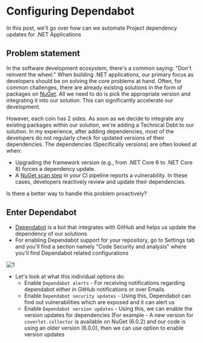 # Configuring Dependabot
In this post, we'll go over how can we automate Project dependency updates for .NET Applications

## Problem statement
In the software development ecosystem, there's a common saying: "Don't reinvent the wheel." When building .NET applications, our primary focus as developers should be on solving the core problems at hand. Often, for common challenges, there are already existing solutions in the form of packages on [NuGet](https://www.nuget.org/). All we need to do is pick the appropriate version and integrating it into our solution. This can significantly accelerate our development.

However, each coin has 2 sides. As soon as we decide to integrate any existing packages within our solution, we're adding a Technical Debt to our solution.
In my experience, after adding dependencies, most of the developers do not regularly check for updated versions of their dependencies. 
The dependencies (Specifically versions) are often looked at when:
- Upgrading the framework version (e.g., from .NET Core 6 to .NET Core 8) forces a dependency update.
- A [NuGet scan step](https://learn.microsoft.com/en-us/nuget/concepts/auditing-packages) in your CI pipeline reports a vulnerability.
In these cases, developers reactively review and update their dependencies.

Is there a better way to handle this problem proactively?

## Enter Dependabot
- [Dependabot](https://docs.github.com/en/code-security/dependabot/working-with-dependabot) is a bot that integrates with GitHub and helps us update the dependency of our solutions
- For enabling Dependabot support for your repository, go to Settings tab and you'll find a section namely "Code Security and analysis" where you'll find Dependabot related configurations

![1](https://github.com/user-attachments/assets/a7df828a-5594-41ba-aadf-a38ba3a1c380)
- Let's look at what this individual options do:
  - Enable `Dependabot alerts` - For receiving notifications regarding dependabot either in GitHub   notifications or over Emails
  - Enable `Dependabot security updates` - Using this, Dependabot can find out vulnerabilities which are exposed and it can alert us
  - Enable `Dependabot version updates` - Using this, we can enable the version updates for dependencies (For example - A new version for `coverlet.collector` is available on NuGet (6.0.2) and our code is using an older version (6.0.0), then we can use option to enable version updates

